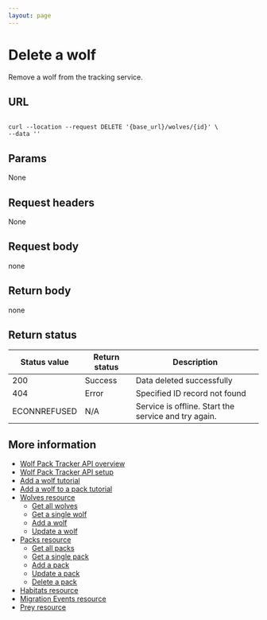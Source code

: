 ```yaml
---
layout: page
---
```


# Delete a wolf

Remove a wolf from the tracking service.

## URL

```shell

curl --location --request DELETE '{base_url}/wolves/{id}' \
--data ''
```

## Params

None

## Request headers

None

## Request body

none

## Return body

none

## Return status

| Status value | Return status | Description |
| ------------- | ----------- | ----------- |
| 200 | Success | Data deleted successfully |
| 404 | Error | Specified ID record not found |
| ECONNREFUSED | N/A | Service is offline. Start the service and try again. |

## More information

* [Wolf Pack Tracker API overview](../index.md)
* [Wolf Pack Tracker API setup](../getting-started.md)
* [Add a wolf tutorial](tutorials/add-wolf-tutorial.md)
* [Add a wolf to a pack tutorial](tutorials/update-pack-tutorial.md)
* [Wolves resource](wolves.md)
    * [Get all wolves](wolves-get-all.md)
    * [Get a single wolf](wolves-get-single.md)
    * [Add a wolf](wolves-post.md)
    * [Update a wolf](wolves-put.md)
* [Packs resource](packs.md)
    * [Get all packs](packs-get-all.md)
    * [Get a single pack](packs-get-single.md)
    * [Add a pack](packs-post.md)
    * [Update a  pack](packs-put.md)
    * [Delete a pack](packs-delete.md)
* [Habitats resource](habitats.md)
* [Migration Events resource](migration-events.md)
* [Prey resource](prey.md)
